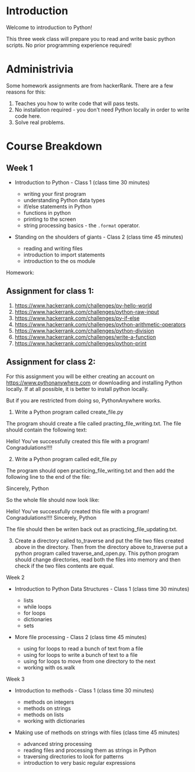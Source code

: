 # Introduction

Welcome to introduction to Python!

This three week class will prepare you to read and write basic python scripts.  No prior programming experience required!

# Administrivia

Some homework assignments are from hackerRank.  There are a few reasons for this:

1. Teaches you how to write code that will pass tests.
2. No installation required - you don't need Python locally in order to write code here.
3. Solve real problems.

# Course Breakdown

## Week 1

* Introduction to Python - Class 1 (class time 30 minutes)
	* writing your first program
	* understanding Python data types
	* if/else statements in Python
	* functions in python
	* printing to the screen
	* string processing basics - the `.format` operator.

* Standing on the shoulders of giants - Class 2 (class time 45 minutes)
	* reading and writing files
	* introduction to import statements
	* introduction to the os module

Homework:

## Assignment for class 1:

1. https://www.hackerrank.com/challenges/py-hello-world
2. https://www.hackerrank.com/challenges/python-raw-input
3. https://www.hackerrank.com/challenges/py-if-else
4. https://www.hackerrank.com/challenges/python-arithmetic-operators
5. https://www.hackerrank.com/challenges/python-division
6. https://www.hackerrank.com/challenges/write-a-function
7. https://www.hackerrank.com/challenges/python-print


## Assignment for class 2:

For this assignment you will be either creating an account on https://www.pythonanywhere.com
or downloading and installing Python locally.  If at all possible, it is better to install python locally.

But if you are restricted from doing so, PythonAnywhere works.


1. Write a Python program called create_file.py 

The program should create a file called practing_file_writing.txt.  The file should contain the following text:

Hello!  You've successfully created this file with a program!  Congradulations!!!!

2. Write a Python program called edit_file.py

The program should open practicing_file_writing.txt and then add the following line to the end of the file:

Sincerely,
Python

So the whole file should now look like: 

Hello!  You've successfully created this file with a program!  Congradulations!!!!
Sincerely,
Python

The file should then be writen back out as practicing_file_updating.txt.

3. Create a directory called to_traverse and put the file two files created above in the directory.  Then from the directory above to_traverse put a python program called traverse_and_open.py.  This python program should change directories, read both the files into memory and then check if the two files contents are equal.

Week 2


* Introduction to Python Data Structures - Class 1 (class time 30 minutes)
	* lists
	* while loops
	* for loops
	* dictionaries
	* sets

* More file processing - Class 2 (class time 45 minutes)
	* using for loops to read a bunch of text from a file
	* using for loops to write a bunch of text to a file
	* using for loops to move from one directory to the next
	* working with os.walk

Week 3

* Introduction to methods - Class 1 (class time 30 minutes)
	* methods on integers
	* methods on strings
	* methods on lists
	* working with dictionaries

* Making use of methods on strings with files (class time 45 minutes)
	* advanced string processing
	* reading files and processing them as strings in Python
	* traversing directories to look for patterns
	* introduction to very basic regular expressions
